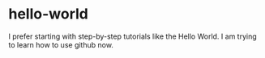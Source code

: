# hello-world
I prefer starting with step-by-step tutorials like the Hello World.
I am trying to learn how to use github now.
